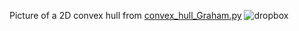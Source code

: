 Picture of a 2D convex hull from [convex_hull_Graham.py](https://github.com/yumka/CompGeometryAlg/blob/master/convex_hull_Graham.py)
![dropbox](https://www.dropbox.com/s/ecung82eqwrqect/convexhull_Graham.png?raw=1)

